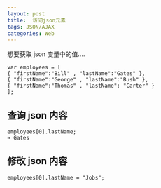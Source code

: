 ```yaml
---
layout: post
title:  访问json元素
tags: JSON/AJAX
categories: Web
---
```


想要获取 json 变量中的值....

	var employees = [
	{ "firstName":"Bill" , "lastName":"Gates" },
	{ "firstName":"George" , "lastName":"Bush" },
	{ "firstName":"Thomas" , "lastName": "Carter" }
	];




## 查询 json 内容
	employees[0].lastName;
	→ Gates



## 修改 json 内容
	employees[0].lastName = "Jobs";



